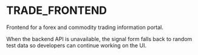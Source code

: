 # TRADE_FRONTEND
Frontend for a forex and commodity trading information portal.

When the backend API is unavailable, the signal form falls back to random test
data so developers can continue working on the UI.
